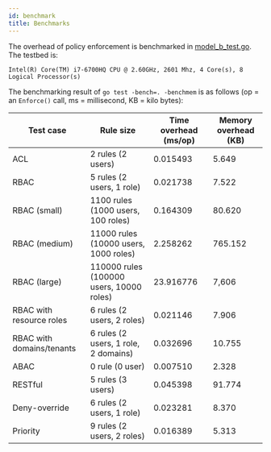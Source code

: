 ```yaml
---
id: benchmark
title: Benchmarks
---
```


The overhead of policy enforcement is benchmarked in [model_b_test.go](https://github.com/casbin/casbin/blob/master/model_b_test.go). The testbed is:

```
Intel(R) Core(TM) i7-6700HQ CPU @ 2.60GHz, 2601 Mhz, 4 Core(s), 8 Logical Processor(s)
```

The benchmarking result of ``go test -bench=. -benchmem`` is as follows (op = an ``Enforce()`` call, ms = millisecond, KB = kilo bytes):

Test case | Rule size | Time overhead (ms/op) | Memory overhead (KB)
----|------|------|----
ACL | 2 rules (2 users) | 0.015493 | 5.649
RBAC | 5 rules (2 users, 1 role) | 0.021738 | 7.522
RBAC (small) | 1100 rules (1000 users, 100 roles) | 0.164309 | 80.620
RBAC (medium) | 11000 rules (10000 users, 1000 roles) | 2.258262 | 765.152
RBAC (large) | 110000 rules (100000 users, 10000 roles) | 23.916776 | 7,606
RBAC with resource roles | 6 rules (2 users, 2 roles) | 0.021146 | 7.906
RBAC with domains/tenants | 6 rules (2 users, 1 role, 2 domains) | 0.032696 | 10.755
ABAC | 0 rule (0 user) | 0.007510 | 2.328
RESTful | 5 rules (3 users) | 0.045398 | 91.774
Deny-override | 6 rules (2 users, 1 role) | 0.023281 | 8.370
Priority | 9 rules (2 users, 2 roles) | 0.016389 | 5.313
